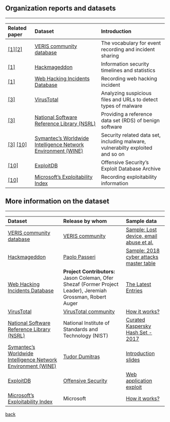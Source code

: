 ## Organization reports and datasets

***




|Related paper         | Dataset          | Introduction |
|:-------------|:------------------|:------|
|[[1]](https://www.usenix.org/system/files/conference/usenixsecurity15/sec15-paper-liu.pdf)[[2]](http://web.eecs.umich.edu/~mingyan/pub/weis15.pdf)     | [VERIS community database](http://veriscommunity.net/index.html) | The vocabulary for event recording and incident sharing|
|[[1]](https://www.usenix.org/system/files/conference/usenixsecurity15/sec15-paper-liu.pdf)| [Hackmageddon](https://www.hackmageddon.com/)      | Information security timelines and statistics  |
|[[1]](https://www.usenix.org/system/files/conference/usenixsecurity15/sec15-paper-liu.pdf)| [Web Hacking Incidents Database](http://projects.webappsec.org/w/page/13246995/Web-Hacking-Incident-Database)|  Recording web hacking incident |
|[[3]](https://www.symantec.com/content/dam/symantec/docs/research-papers/dropper-effect-insights-into-malware-distribution-with-downloader-graph-analytics-en.pdf) |[VirusTotal](https://www.virustotal.com/en/faq/)| Analyzing suspicious files and URLs to detect types of malware|
|[[3]](https://www.symantec.com/content/dam/symantec/docs/research-papers/dropper-effect-insights-into-malware-distribution-with-downloader-graph-analytics-en.pdf) |[National Software Reference Library (NSRL)](https://www.nist.gov/software-quality-group/national-software-reference-library-nsrl)| Providing a reference data set (RDS) of benign software|
|[[3]](https://www.symantec.com/content/dam/symantec/docs/research-papers/dropper-effect-insights-into-malware-distribution-with-downloader-graph-analytics-en.pdf) [[10]](https://www.usenix.org/node/191007)|[Symantec’s Worldwide Intelligence Network Environment (WINE)](https://www.symantec.com/)| Security related data set, including malware, vulnerabilty exploited and so on|
|[[10]](https://www.usenix.org/node/191007)|[ExploitDB](https://www.exploit-db.com/)|Offensive Security’s Exploit Database Archive|
|[[10]](https://www.usenix.org/node/191007)|[Microsoft’s Exploitability Index](https://technet.microsoft.com/en-us/security/cc998259.aspx)|Recording exploitability information|



## More information on the dataset

***

|Dataset         | Release by whom          | Sample data |
|:-------------|:------------------|:------|
|[VERIS community database](http://veriscommunity.net/index.html) | [VERIS community](http://veriscommunity.net/veris-overview.html)| [Sample: Lost device, email abuse et al.](http://veriscommunity.net/class-examples.html)|
|[Hackmageddon](https://www.hackmageddon.com/)|[Paolo Passeri](https://www.hackmageddon.com/about/)|[Sample: 2018 cyber attacks master table](https://www.hackmageddon.com/2018-master-table/)|
|[Web Hacking Incidents Database](http://projects.webappsec.org/w/page/13246995/Web-Hacking-Incident-Database)|**Project Contributors:** Jason Coleman, Ofer Shezaf (Former Project Leader), Jeremiah Grossman, Robert Auger|[The Latest Entries](http://projects.webappsec.org/w/page/13246995/Web-Hacking-Incident-Database#KeepTrackoftheLatestWHIDEntries)|
|[VirusTotal](https://www.virustotal.com/)|[VirusTotal community](https://support.virustotal.com/hc/en-us/sections/115000737185-Community)|[How it works?](https://support.virustotal.com/hc/en-us/articles/115002126889-How-it-works)|
|[National Software Reference Library (NSRL)](https://www.nist.gov/software-quality-group/national-software-reference-library-nsrl)|National Institute of Standards and Technology (NIST) |[Curated Kaspersky Hash Set - 2017](https://www.nist.gov/software-quality-group/national-software-reference-library-nsrl/curated-kaspersky-hash-set-2017)|
|[Symantec’s Worldwide Intelligence Network Environment (WINE)](https://www.symantec.com/)| [Tudor Dumitraș](http://users.umiacs.umd.edu/~tdumitra/blog/old/worldwide-intelligence-network-environment/)|[Introduction slides](https://www.caida.org/workshops/telescope/slides/telescope1103_wine.pdf)|
|[ExploitDB](https://www.exploit-db.com/)|[Offensive Security](https://www.offensive-security.com/community-projects/the-exploit-database/)|[Web application exploit](https://www.exploit-db.com/webapps/)|
|[Microsoft’s Exploitability Index](https://technet.microsoft.com/en-us/security/cc998259.aspx)|Microsoft|[How it works?](https://www.microsoft.com/en-us/msrc/exploitability-index?rtc=1)|

[back](./)
